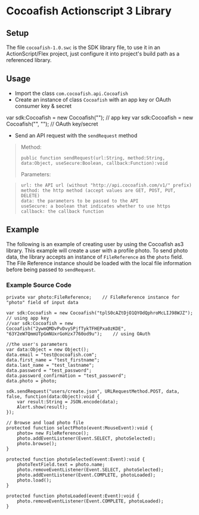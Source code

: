 # Cocoafish Actionscript 3 Library

## Setup

The file `cocoafish-1.0.swc` is the SDK library file, to use it in an ActionScript/Flex project, just configure it into project's build path as a referenced library.

## Usage

* Import the class `com.cocoafish.api.Cocoafish`
* Create an instance of class `Cocoafish` with an app key or OAuth consumer key & secret

var sdk:Cocoafish = new Cocoafish("<AppKey>"); // app key
var sdk:Cocoafish = new Cocoafish("<OAuth Key>", "<OAuth Secret>"); // OAuth key/secret

* Send an API request with the `sendRequest` method

>Method:
>
>     public function sendRequest(url:String, method:String, data:Object, useSecure:Boolean, callback:Function):void
>
>Parameters:

>     url: the API url (without "http://api.cocoafish.com/v1/" prefix)
>     method: the http method (accept values are GET, POST, PUT, DELETE)
>     data: the parameters to be passed to the API
>     useSecure: a boolean that indicates whether to use https
>     callback: the callback function

## Example

The following is an example of creating user by using the Cocoafish as3 library. This example will create a user with a profile photo. To send photo data, the library accepts an instance of `FileReference` as the `photo` field. The File Reference instance should be loaded with the local file information before being passed to `sendRequest`.

### Example Source Code

	private var photo:FileReference;	// FileReference instance for "photo" field of input data

	var sdk:Cocoafish = new Cocoafish("tplS0cAZtDjO1QYOdQphroMcLIJ98WJZ");	// using app key
	//var sdk:Cocoafish = new Cocoafish("2ywmQMDvPvDvySPjfTykTFHEPxa0zKDE", "63Y2eW7QmmUTpGmNUxrGoHzx7760od9u");	// using OAuth
	
	//the user's parameters
	var data:Object = new Object();
	data.email = "test@cocoafish.com";
	data.first_name = "test_firstname";
	data.last_name = "test_lastname";
	data.password = "test_password";
	data.password_confirmation = "test_password";
	data.photo = photo;
				
	sdk.sendRequest("users/create.json", URLRequestMethod.POST, data, false, function(data:Object):void {
		var result:String = JSON.encode(data);
		Alert.show(result);
	});
	
	// Browse and load photo file
	protected function selectPhoto(event:MouseEvent):void {
		photo= new FileReference();
		photo.addEventListener(Event.SELECT, photoSelected);
		photo.browse();
	}
			
	protected function photoSelected(event:Event):void {
		photoTextField.text = photo.name;
		photo.removeEventListener(Event.SELECT, photoSelected);
		photo.addEventListener(Event.COMPLETE, photoLoaded);
		photo.load();
	}
			
	protected function photoLoaded(event:Event):void {
		photo.removeEventListener(Event.COMPLETE, photoLoaded);
	}